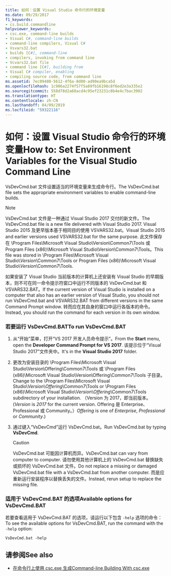 ```yaml
---
title: 如何：设置 Visual Studio 命令行的环境变量
ms.date: 09/29/2017
f1_keywords:
- cs.build.commandline
helpviewer_keywords:
- csc.exe, command-line builds
- Visual C#, command-line builds
- command-line compilers, Visual C#
- Vsvars32.bat
- builds [C#], command-line
- compilers, invoking from command line
- Vcvars32.bat file
- command line [C#], building from
- Visual C# compiler, enabling
- compiling source code, from command line
ms.assetid: 7ec09480-5612-4f6a-8d00-ad90ea9bca5d
ms.openlocfilehash: 1c906a2274f57f5a89fb16198c8f6ed2e3a335e2
ms.sourcegitcommit: 558d78d2a68acd4c95ef23231c8b4e4c7bac3902
ms.translationtype: HT
ms.contentlocale: zh-CN
ms.lasthandoff: 04/09/2019
ms.locfileid: "59322116"
---
```

# <a name="how-to-set-environment-variables-for-the-visual-studio-command-line"></a><span data-ttu-id="46d8f-102">如何：设置 Visual Studio 命令行的环境变量</span><span class="sxs-lookup"><span data-stu-id="46d8f-102">How to: Set Environment Variables for the Visual Studio Command Line</span></span>

<span data-ttu-id="46d8f-103">VsDevCmd.bat 文件设置适当的环境变量来生成命令行。</span><span class="sxs-lookup"><span data-stu-id="46d8f-103">The VsDevCmd.bat file sets the appropriate environment variables to enable command-line builds.</span></span>

> [!NOTE]
> <span data-ttu-id="46d8f-104">VsDevCmd.bat 文件是一种通过 Visual Studio 2017 交付的新文件。</span><span class="sxs-lookup"><span data-stu-id="46d8f-104">The VsDevCmd.bat file is a new file delivered with Visual Studio 2017.</span></span> <span data-ttu-id="46d8f-105">Visual Studio 2015 及更早版本基于相同目的使用 VSVARS32.bat。</span><span class="sxs-lookup"><span data-stu-id="46d8f-105">Visual Studio 2015 and earlier versions used VSVARS32.bat for the same purpose.</span></span> <span data-ttu-id="46d8f-106">此文件保存在 \Program Files\Microsoft Visual Studio\\Version\Common7\Tools 或 Program Files (x86)\Microsoft Visual Studio\\Version\Common7\Tools。</span><span class="sxs-lookup"><span data-stu-id="46d8f-106">This file was stored in \Program Files\Microsoft Visual Studio\\*Version*\Common7\Tools or Program Files (x86)\Microsoft Visual Studio\\*Version*\Common7\Tools.</span></span>
  
<span data-ttu-id="46d8f-107">如果安装了 Visual Studio 当前版本的计算机上还安装有 Visual Studio 的早期版本，则不可在同一命令提示符窗口中运行不同版本的 VsDevCmd.bat 和 VSVARS32.BAT。</span><span class="sxs-lookup"><span data-stu-id="46d8f-107">If the current version of Visual Studio is installed on a computer that also has an earlier version of Visual Studio, you should not run VsDevCmd.bat and VSVARS32.BAT from different versions in the same Command Prompt window.</span></span> <span data-ttu-id="46d8f-108">转而应在其自身的窗口中运行各版本的命令。</span><span class="sxs-lookup"><span data-stu-id="46d8f-108">Instead, you should run the command for each version in its own window.</span></span>
  
### <a name="to-run-vsdevcmdbat"></a><span data-ttu-id="46d8f-109">若要运行 VsDevCmd.BAT</span><span class="sxs-lookup"><span data-stu-id="46d8f-109">To run VsDevCmd.BAT</span></span>  
  
1. <span data-ttu-id="46d8f-110">从“开始”菜单，打开“VS 2017 开发人员命令提示”。</span><span class="sxs-lookup"><span data-stu-id="46d8f-110">From the **Start** menu, open the **Developer Command Prompt for VS 2017**.</span></span>  <span data-ttu-id="46d8f-111">该提示位于“Visual Studio 2017”文件夹中。</span><span class="sxs-lookup"><span data-stu-id="46d8f-111">It's in the **Visual Studio 2017** folder.</span></span>
  
2. <span data-ttu-id="46d8f-112">更改为安装目录的 \Program Files\Microsoft Visual Studio\\Version\\Offering\Common7\Tools 或 \Program Files (x86)\Microsoft Visual Studio\\Version\\Offering\Common7\Tools 子目录。</span><span class="sxs-lookup"><span data-stu-id="46d8f-112">Change to the \Program Files\Microsoft Visual Studio\\*Version*\\*Offering*\Common7\Tools or \Program Files (x86)\Microsoft Visual Studio\\*Version*\\*Offering*\Common7\Tools subdirectory of your installation.</span></span>  <span data-ttu-id="46d8f-113">（Version 为 2017，即当前版本。</span><span class="sxs-lookup"><span data-stu-id="46d8f-113">(*Version* is *2017* for the current version.</span></span> <span data-ttu-id="46d8f-114">Offering 是 Enterprise、Professional 或 Community。）</span><span class="sxs-lookup"><span data-stu-id="46d8f-114">*Offering* is one of *Enterprise*, *Professional* or *Community*.)</span></span>
  
3. <span data-ttu-id="46d8f-115">通过键入“VsDevCmd”运行 VsDevCmd.bat。</span><span class="sxs-lookup"><span data-stu-id="46d8f-115">Run VsDevCmd.bat by typing **VsDevCmd**.</span></span>  
  
    > [!CAUTION]
    >  <span data-ttu-id="46d8f-116">VsDevCmd.bat 可能因计算机而异。</span><span class="sxs-lookup"><span data-stu-id="46d8f-116">VsDevCmd.bat can vary from computer to computer.</span></span> <span data-ttu-id="46d8f-117">请勿使用其他计算机上的 VsDevCmd.bat 替换缺失或损坏的 VsDevCmd.bat 文件。</span><span class="sxs-lookup"><span data-stu-id="46d8f-117">Do not replace a missing or damaged VsDevCmd.bat file with a VsDevCmd.bat from another computer.</span></span> <span data-ttu-id="46d8f-118">而是应重新运行安装程序以替换丢失的文件。</span><span class="sxs-lookup"><span data-stu-id="46d8f-118">Instead, rerun setup to replace the missing file.</span></span>  

### <a name="available-options-for-vsdevcmdbat"></a><span data-ttu-id="46d8f-119">适用于 VsDevCmd.BAT 的选项</span><span class="sxs-lookup"><span data-stu-id="46d8f-119">Available options for VsDevCmd.BAT</span></span>

<span data-ttu-id="46d8f-120">若要查看适用于 VsDevCmd.BAT 的选项，请运行以下包含 `-help` 选项的命令：</span><span class="sxs-lookup"><span data-stu-id="46d8f-120">To see the available options for VsDevCmd.BAT, run the command with the `-help` option:</span></span>
```console
VsDevCmd.bat -help
```

## <a name="see-also"></a><span data-ttu-id="46d8f-121">请参阅</span><span class="sxs-lookup"><span data-stu-id="46d8f-121">See also</span></span>

- [<span data-ttu-id="46d8f-122">在命令行上使用 csc.exe 生成</span><span class="sxs-lookup"><span data-stu-id="46d8f-122">Command-line Building With csc.exe</span></span>](../../../csharp/language-reference/compiler-options/command-line-building-with-csc-exe.md)
